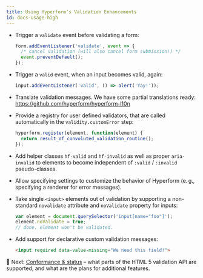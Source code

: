 ```yaml
---
title: Using Hyperform’s Validation Enhancements
id: docs-usage-high
---
```


*   Trigger a `validate` event before validating a form:

    ```js
    form.addEventListener('validate', event => {
      /* cancel validation (will also cancel form submission!) */
      event.preventDefault();
    });
    ```

*   Trigger a `valid` event, when an input becomes valid, again:

    ```js
    input.addEventListener('valid', () => alert('Yay!'));
    ```

*   Translate validation messages. We have some partial
    translations ready: https://github.com/hyperform/hyperform-l10n

*   Provide a registry for user defined validators, that are called
    automatically in the `validity.customError` step:

    ```js
    hyperform.register(element, function(element) {
      return result_of_convoluted_validation_routine();
    });
    ```

*   Add helper classes `hf-valid` and `hf-invalid` as well as
    proper `aria-invalid` to elements to become independent of `:valid` /
    `:invalid` pseudo-classes.

*   Allow specifying settings to customize the behavior of
    Hyperform (e. g., specifying a renderer for error messages).

*   Take single `<input>` elements out of validation by supporting
    a non-standard `novalidate` attribute and `noValidate` property for inputs:

    ```js
    var element = document.querySelector('input[name="foo"]');
    element.noValidate = true;
    // done. element won't be validated.
    ```

*   Add support for declarative custom validation messages:

    ```html
    <input required data-value-missing="We need this field!">
    ```

:gem: Next: [Conformance _&_ status](status.html) – what parts of the HTML 5
validation API are supported, and what are the plans for additional features.
